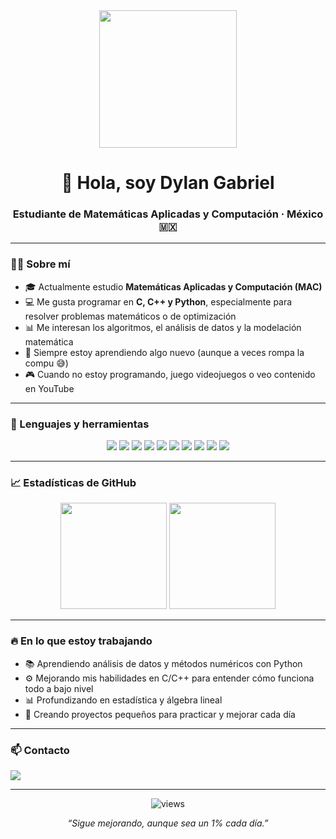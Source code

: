 <!-- Banner / intro -->
<div align="center">
  <img src="https://cdn.pixabay.com/photo/2020/08/08/02/56/hacker-5471975_1280.png" height="220px" />
</div>

<h1 align="center">👋 Hola, soy Dylan Gabriel</h1>
<h3 align="center">Estudiante de Matemáticas Aplicadas y Computación · México 🇲🇽</h3>

---

### 👨‍💻 Sobre mí
- 🎓 Actualmente estudio **Matemáticas Aplicadas y Computación (MAC)**  
- 💻 Me gusta programar en **C, C++ y Python**, especialmente para resolver problemas matemáticos o de optimización  
- 📊 Me interesan los algoritmos, el análisis de datos y la modelación matemática  
- 🧠 Siempre estoy aprendiendo algo nuevo (aunque a veces rompa la compu 😅)  
- 🎮 Cuando no estoy programando, juego videojuegos o veo contenido en YouTube  

---

### 🚀 Lenguajes y herramientas
<div align="center">

<!-- lenguajes -->
<img src="https://img.shields.io/badge/C-blue?logo=c&logoColor=white&style=for-the-badge" />
<img src="https://img.shields.io/badge/C++-00599C?logo=c%2B%2B&logoColor=white&style=for-the-badge" />
<img src="https://img.shields.io/badge/Python-3776AB?logo=python&logoColor=white&style=for-the-badge" />

<!-- herramientas / conceptos -->
<img src="https://img.shields.io/badge/Linux-black?logo=linux&logoColor=white&style=for-the-badge" />
<img src="https://img.shields.io/badge/Git-F05032?logo=git&logoColor=white&style=for-the-badge" />
<img src="https://img.shields.io/badge/Bash-121011?logo=gnu-bash&logoColor=white&style=for-the-badge" />
<img src="https://img.shields.io/badge/LaTeX-008080?logo=latex&logoColor=white&style=for-the-badge" />

<!-- área matemática -->
<img src="https://img.shields.io/badge/Álgebra%20Lineal-5D6D7E?style=for-the-badge" />
<img src="https://img.shields.io/badge/Optimización-7D3C98?style=for-the-badge" />
<img src="https://img.shields.io/badge/Estadística-1B4F72?style=for-the-badge" />

</div>

---

### 📈 Estadísticas de GitHub
<div align="center">
  <img height="170" src="https://github-readme-stats.vercel.app/api?username=dylan-gabriel&show_icons=true&theme=radical&rank_icon=github&hide_border=true" />
  <img height="170" src="https://github-readme-stats.vercel.app/api/top-langs?username=dylan-gabriel&layout=compact&langs_count=8&theme=radical&hide_border=true" />
</div>

---

### 🔥 En lo que estoy trabajando
- 📚 Aprendiendo análisis de datos y métodos numéricos con Python  
- ⚙ Mejorando mis habilidades en C/C++ para entender cómo funciona todo a bajo nivel  
- 📊 Profundizando en estadística y álgebra lineal  
- 🧪 Creando proyectos pequeños para practicar y mejorar cada día  

---

### 📫 Contacto
<div align="left">
  <img src="https://img.shields.io/badge/México-%F0%9F%87%B2%F0%9F%87%BD-green?style=flat-square" />
</div>

<!-- Si quieres agregar redes, descomenta y edita -->
<!--
[![Instagram Badge](https://img.shields.io/badge/-@tu_instagram-hotpink?style=flat&logo=instagram&logoColor=white)](https://instagram.com/tu_instagram)
[![LinkedIn Badge](https://img.shields.io/badge/-LinkedIn-blue?style=flat&logo=linkedin&logoColor=white)](https://www.linkedin.com/in/tu_linkedin/)
-->

---

<p align="center">
  <img src="https://komarev.com/ghpvc/?username=dylan-gabriel&label=visitas%20al%20perfil&color=ff69b4&style=flat-square" alt="views"/>
</p>

<p align="center">
  <i>“Sigue mejorando, aunque sea un 1% cada día.”</i>
</p>
